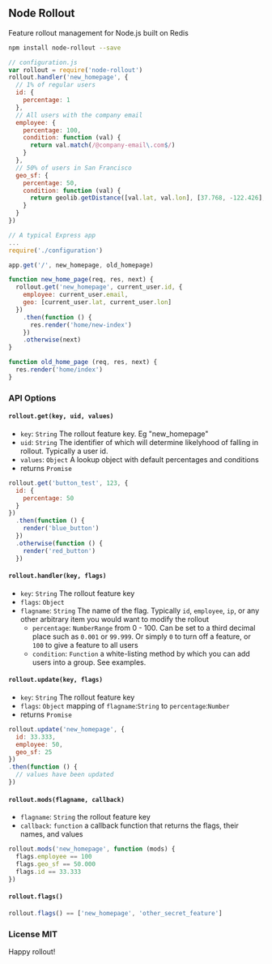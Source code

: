 ## Node Rollout
Feature rollout management for Node.js built on Redis

``` sh
npm install node-rollout --save
```

``` js
// configuration.js
var rollout = require('node-rollout')
rollout.handler('new_homepage', {
  // 1% of regular users
  id: {
    percentage: 1
  },
  // All users with the company email
  employee: {
    percentage: 100,
    condition: function (val) {
      return val.match(/@company-email\.com$/)
    }
  },
  // 50% of users in San Francisco
  geo_sf: {
    percentage: 50,
    condition: function (val) {
      return geolib.getDistance([val.lat, val.lon], [37.768, -122.426], 'miles') < 7
    }
  }
})
```

``` js
// A typical Express app
...
require('./configuration')

app.get('/', new_homepage, old_homepage)

function new_home_page(req, res, next) {
  rollout.get('new_homepage', current_user.id, {
    employee: current_user.email,
    geo: [current_user.lat, current_user.lon]
  })
    .then(function () {
      res.render('home/new-index')
    })
    .otherwise(next)
}

function old_home_page (req, res, next) {
  res.render('home/index')
}

```


### API Options

#### `rollout.get(key, uid, values)`

 - `key`: `String` The rollout feature key. Eg "new_homepage"
 - `uid`: `String` The identifier of which will determine likelyhood of falling in rollout. Typically a user id.
 - `values`: `Object` A lookup object with default percentages and conditions
 - returns `Promise`

``` js
rollout.get('button_test', 123, {
  id: {
    percentage: 50
  }
})
  .then(function () {
    render('blue_button')
  })
  .otherwise(function () {
    render('red_button')
  })
```

#### `rollout.handler(key, flags)`
 - `key`: `String` The rollout feature key
 - `flags`: `Object`
  - `flagname`: `String` The name of the flag. Typically `id`, `employee`, `ip`, or any other arbitrary item you would want to modify the rollout
    - `percentage`: `NumberRange` from 0 - 100. Can be set to a third decimal place such as `0.001` or `99.999`. Or simply `0` to turn off a feature, or `100` to give a feature to all users
    - `condition`: `Function` a white-listing method by which you can add users into a group. See examples.

#### `rollout.update(key, flags)`
 - `key`: `String` The rollout feature key
 - `flags`: `Object` mapping of `flagname`:`String` to `percentage`:`Number`
 - returns `Promise`

``` js
rollout.update('new_homepage', {
  id: 33.333,
  employee: 50,
  geo_sf: 25
})
.then(function () {
  // values have been updated
})
```

#### `rollout.mods(flagname, callback)`
 - `flagname`: `String` the rollout feature key
 - `callback`: `function` a callback function that returns the flags, their names, and values

 ``` js
 rollout.mods('new_homepage', function (mods) {
   flags.employee == 100
   flags.geo_sf == 50.000
   flags.id == 33.333
 })
 ```

#### `rollout.flags()`

 ``` js
rollout.flags() == ['new_homepage', 'other_secret_feature']
 ```

### License MIT

Happy rollout!
